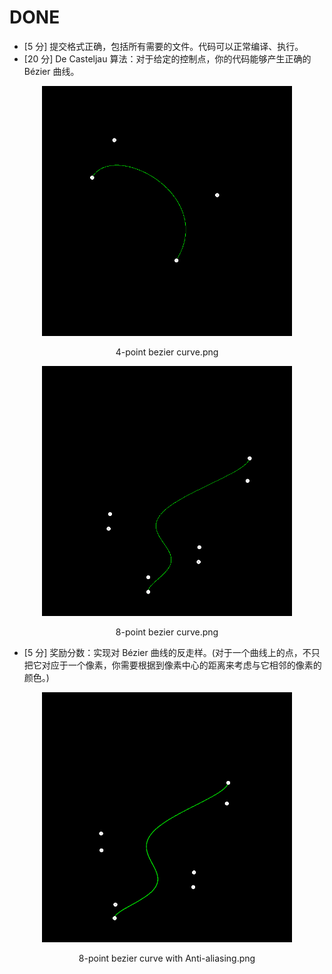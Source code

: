# DONE
- [5 分] 提交格式正确，包括所有需要的文件。代码可以正常编译、执行。
- [20 分] De Casteljau 算法：对于给定的控制点，你的代码能够产生正确的 Bézier 曲线。

<p align="center">
    <img src="images/bezier_curve_4point.png" width="400" alt="bezier_curve_4point.png">
</p>
<p align="center">
    4-point bezier curve.png
</p>


<p align="center">
    <img src="images/bezier_curve_8point.png" width="400" alt="bezier_curve_8point.png">
</p>
<p align="center">
    8-point bezier curve.png
</p>

- [5 分] 奖励分数：实现对 Bézier 曲线的反走样。(对于一个曲线上的点，不只把它对应于一个像素，你需要根据到像素中心的距离来考虑与它相邻的像素的颜色。)

<p align="center">
    <img src="images/bezier_curve_8point_withAA.png" width="400" alt="bezier_curve_8point_withAA.png">
</p>
<p align="center">
    8-point bezier curve with Anti-aliasing.png
</p>
